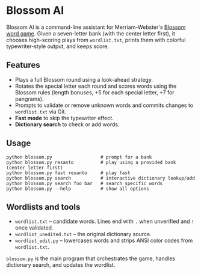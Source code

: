 Blossom AI
==========

Blossom AI is a command-line assistant for Merriam-Webster's [Blossom word game](https://www.merriam-webster.com/games/blossom-word-game).
Given a seven-letter bank (with the center letter first), it chooses high-scoring
plays from `wordlist.txt`, prints them with colorful typewriter-style output, and
keeps score.

Features
--------

- Plays a full Blossom round using a look-ahead strategy.
- Rotates the special letter each round and scores words using the Blossom rules
  (length bonuses, +5 for each special letter, +7 for pangrams).
- Prompts to validate or remove unknown words and commits changes to
  `wordlist.txt` via Git.
- **Fast mode** to skip the typewriter effect.
- **Dictionary search** to check or add words.

Usage
-----

```
python blossom.py                  # prompt for a bank
python blossom.py resanto          # play using a provided bank (center letter first)
python blossom.py fast resanto     # play fast
python blossom.py search           # interactive dictionary lookup/add
python blossom.py search foo bar   # search specific words
python blossom.py --help           # show all options
```

Wordlists and tools
-------------------

- `wordlist.txt` – candidate words. Lines end with `.` when unverified and `!`
  once validated.
- `wordlist_unedited.txt` – the original dictionary source.
- `wordlist_edit.py` – lowercases words and strips ANSI color codes from
  `wordlist.txt`.

`blossom.py` is the main program that orchestrates the game, handles dictionary
search, and updates the wordlist.

